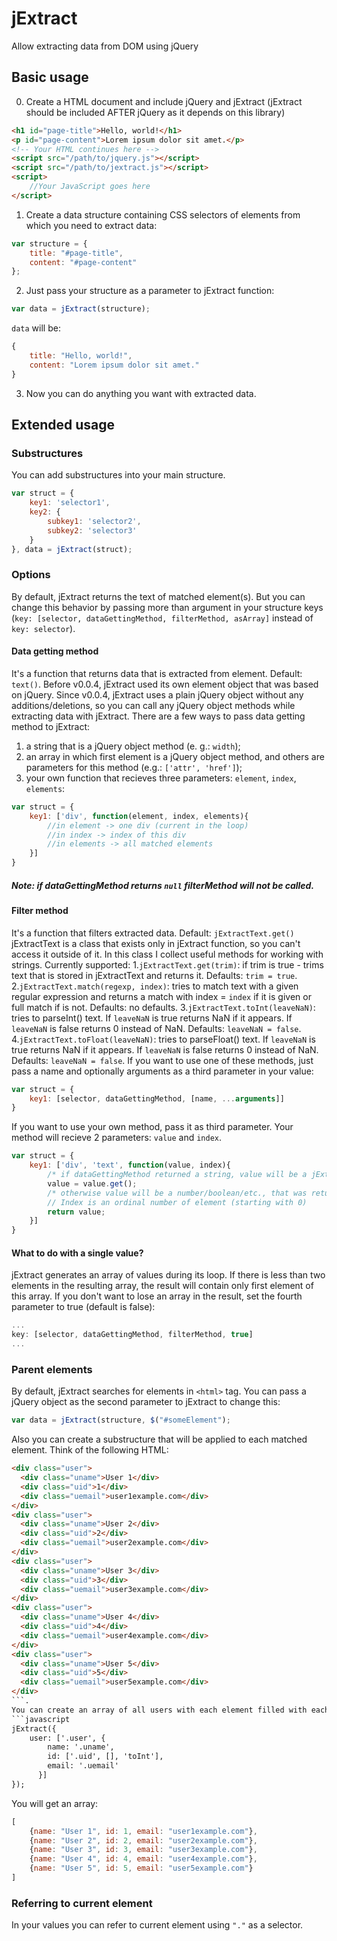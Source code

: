 # jExtract
Allow extracting data from DOM using jQuery
## Basic usage
0. Create a HTML document and include jQuery and jExtract (jExtract should be included AFTER jQuery as it depends on this library)
```html
<h1 id="page-title">Hello, world!</h1>
<p id="page-content">Lorem ipsum dolor sit amet.</p>
<!-- Your HTML continues here -->
<script src="/path/to/jquery.js"></script>
<script src="/path/to/jextract.js"></script>
<script>
    //Your JavaScript goes here
</script>
```
1. Create a data structure containing CSS selectors of elements from which you need to extract data: 
```javascript
var structure = {
    title: "#page-title", 
    content: "#page-content"
};
```
2. Just pass your structure as a parameter to jExtract function: 
```javascript
var data = jExtract(structure);
```
`data` will be:
```javascript 
{
    title: "Hello, world!",
    content: "Lorem ipsum dolor sit amet."
}
```
3. Now you can do anything you want with extracted data. 
## Extended usage
### Substructures
You can add substructures into your main structure. 
```javascript
var struct = {
    key1: 'selector1',
    key2: {
        subkey1: 'selector2',
        subkey2: 'selector3'
    }
}, data = jExtract(struct);
```
### Options
By default, jExtract returns the text of matched element(s). But you can change this behavior by passing more than argument in your structure keys (`key: [selector, dataGettingMethod, filterMethod, asArray]` instead of `key: selector`).
#### Data getting method
It's a function that returns data that is extracted from element. 
Default: `text()`.
Before v0.0.4, jExtract used its own element object that was based on jQuery. 
Since v0.0.4, jExtract uses a plain jQuery object without any additions/deletions, so you can call any jQuery object methods while extracting data with jExtract.
There are a few ways to pass data getting method to jExtract: 
1. a string that is a jQuery object method (e. g.: `width`);
2. an array in which first element is a jQuery object method, and others are parameters for this method (e.g.: `['attr', 'href']`);
3. your own function that recieves three parameters: `element`, `index`, `elements`: 
```javascript
var struct = {
    key1: ['div', function(element, index, elements){
        //in element -> one div (current in the loop)
        //in index -> index of this div
        //in elements -> all matched elements
    }]
}
```
##### Note: if dataGettingMethod returns `null` filterMethod will not be called. 
#### Filter method
It's a function that filters extracted data.
Default: `jExtractText.get()`
jExtractText is a class that exists only in jExtract function, so you can't access it outside of it. In this class I collect useful methods for working with strings. Currently supported: 
1.`jExtractText.get(trim)`: if trim is true - trims text that is stored in jExtractText and returns it. Defaults: `trim = true`.
2.`jExtractText.match(regexp, index)`: tries to match text with a given regular expression and returns a match with index = `index` if it is given or full match if is not. Defaults: no defaults.
3.`jExtractText.toInt(leaveNaN)`: tries to parseInt() text. If `leaveNaN` is true returns NaN if it appears. If `leaveNaN` is false returns 0 instead of NaN. Defaults: `leaveNaN = false`.
4.`jExtractText.toFloat(leaveNaN)`: tries to parseFloat() text. If `leaveNaN` is true returns NaN if it appears. If `leaveNaN` is false returns 0 instead of NaN. Defaults: `leaveNaN = false`.
If you want to use one of these methods, just pass a name and optionally arguments as a third parameter in your value: 
```javascript
var struct = {
    key1: [selector, dataGettingMethod, [name, ...arguments]]
}
```
If you want to use your own method, pass it as third parameter. Your method will recieve 2 parameters: `value` and `index`.
```javascript
var struct = {
    key1: ['div', 'text', function(value, index){
        /* if dataGettingMethod returned a string, value will be a jExtractText object. You can get the text by calling the get() method: */
        value = value.get();
        /* otherwise value will be a number/boolean/etc., that was returned by dataGettingMethod. */
        // Index is an ordinal number of element (starting with 0)
        return value;
    }]
}
```
#### What to do with a single value?
jExtract generates an array of values during its loop. If there is less than two elements in the resulting array, the result will contain only first element of this array.
If you don't want to lose an array in the result, set the fourth parameter to true (default is false): 
```javascript
...
key: [selector, dataGettingMethod, filterMethod, true]
...
```
### Parent elements
By default, jExtract searches for elements in `<html>` tag. You can pass a jQuery object as the second parameter to jExtract to change this:
```javascript
var data = jExtract(structure, $("#someElement");
```
Also you can create a substructure that will be applied to each matched element. 
Think of the following HTML: 
```html
<div class="user">
  <div class="uname">User 1</div>
  <div class="uid">1</div>
  <div class="uemail">user1example.com</div>
</div>
<div class="user">
  <div class="uname">User 2</div>
  <div class="uid">2</div>
  <div class="uemail">user2example.com</div>
</div>
<div class="user">
  <div class="uname">User 3</div>
  <div class="uid">3</div>
  <div class="uemail">user3example.com</div>
</div>
<div class="user">
  <div class="uname">User 4</div>
  <div class="uid">4</div>
  <div class="uemail">user4example.com</div>
</div>
<div class="user">
  <div class="uname">User 5</div>
  <div class="uid">5</div>
  <div class="uemail">user5example.com</div>
</div>
```.
You can create an array of all users with each element filled with each user data. In your key pass two parameters: selector and a structure that you want to be applied to this selector.
```javascript
jExtract({
    user: ['.user', {
        name: '.uname',
        id: ['.uid', [], 'toInt'],
        email: '.uemail'
      }]
});
```
You will get an array: 
```javascript
[
    {name: "User 1", id: 1, email: "user1example.com"},
    {name: "User 2", id: 2, email: "user2example.com"},
    {name: "User 3", id: 3, email: "user3example.com"},
    {name: "User 4", id: 4, email: "user4example.com"},
    {name: "User 5", id: 5, email: "user5example.com"}
]
```
### Referring to current element
In your values you can refer to current element using `"."` as a selector.
